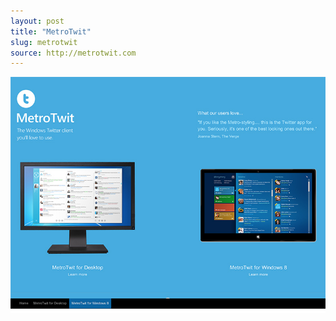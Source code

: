 ```yaml
---
layout: post
title: "MetroTwit"
slug: metrotwit
source: http://metrotwit.com
---
```


<img src="/assets/img/screenshots/metrotwit.jpg">
